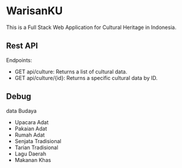 # WarisanKU

This is a Full Stack Web Application for Cultural Heritage in Indonesia.

## Rest API

Endpoints:

- GET api/culture: Returns a list of cultural data.
- GET api/culture/{id}: Returns a specific cultural data by ID.

## Debug

data Budaya

- Upacara Adat
- Pakaian Adat
- Rumah Adat
- Senjata Tradisional
- Tarian Tradisional
- Lagu Daerah
- Makanan Khas
